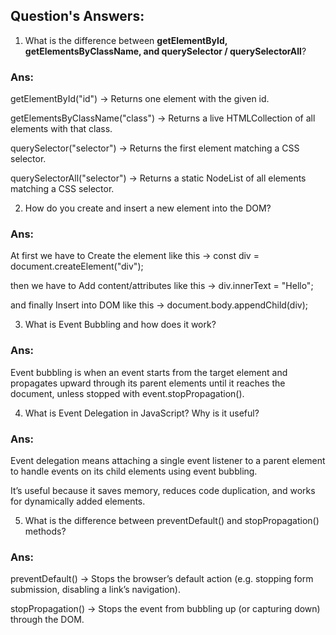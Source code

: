 ## Question's Answers:

1. What is the difference between **getElementById, getElementsByClassName, and querySelector / querySelectorAll**?

### Ans:
getElementById("id") → Returns one element with the given id.

getElementsByClassName("class") → Returns a live HTMLCollection of all elements with that class.

querySelector("selector") → Returns the first element matching a CSS selector.

querySelectorAll("selector") → Returns a static NodeList of all elements matching a CSS selector.

2. How do you create and insert a new element into the DOM?
### Ans:
At first we have to Create the element like this → const div = document.createElement("div");

then we have to Add content/attributes like this → div.innerText = "Hello";

and finally Insert into DOM like this → document.body.appendChild(div);


3. What is Event Bubbling and how does it work?
### Ans:
Event bubbling is when an event starts from the target element and propagates upward through its parent elements 
until it reaches the document, unless stopped with event.stopPropagation().

4. What is Event Delegation in JavaScript? Why is it useful?

### Ans:
Event delegation means attaching a single event listener to a parent element 
to handle events on its child elements using event bubbling.

It’s useful because it saves memory, reduces code duplication, and works for dynamically added elements.

5. What is the difference between preventDefault() and stopPropagation() methods?
### Ans:
preventDefault() → Stops the browser’s default action (e.g. stopping form submission, disabling a link’s navigation).

stopPropagation() → Stops the event from bubbling up (or capturing down) through the DOM.



